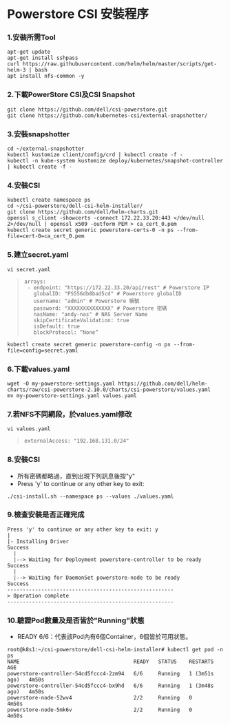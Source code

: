 # Powerstore CSI 安裝程序
### 1.安裝所需Tool
```
apt-get update
apt-get install sshpass
curl https://raw.githubusercontent.com/helm/helm/master/scripts/get-helm-3 | bash
apt install nfs-common -y
```


### 2.下載PowerStore CSI及CSI Snapshot
```
git clone https://github.com/dell/csi-powerstore.git
git clone https://github.com/kubernetes-csi/external-snapshotter/
```


### 3.安裝snapshotter
```
cd ~/external-snapshotter
kubectl kustomize client/config/crd | kubectl create -f -
kubectl -n kube-system kustomize deploy/kubernetes/snapshot-controller | kubectl create -f -
```


### 4.安裝CSI
```
kubectl create namespace ps
cd ~/csi-powerstore/dell-csi-helm-installer/
git clone https://github.com/dell/helm-charts.git
openssl s_client -showcerts -connect 172.22.33.20:443 </dev/null 2>/dev/null | openssl x509 -outform PEM > ca_cert_0.pem
kubectl create secret generic powerstore-certs-0 -n ps --from-file=cert-0=ca_cert_0.pem
```


### 5.建立secret.yaml
```
vi secret.yaml
```
>```
>arrays:
>  - endpoint: "https://172.22.33.20/api/rest" # Powerstore IP
>    globalID: "PS556db8bad5cd" # Powerstore globalID
>    username: "admin" # Powerstore 帳號
>    password: "XXXXXXXXXXXXXX" # Powerstore 密碼
>    nasName: "andy-nas" # NAS Server Name
>    skipCertificateValidation: true 
>    isDefault: true
>    blockProtocol: “None”
>```

```
kubectl create secret generic powerstore-config -n ps --from-file=config=secret.yaml
```


### 6.下載values.yaml
```
wget -O my-powerstore-settings.yaml https://github.com/dell/helm-charts/raw/csi-powerstore-2.10.0/charts/csi-powerstore/values.yaml
mv my-powerstore-settings.yaml values.yaml
```


### 7.若NFS不同網段，於values.yaml修改
```
vi values.yaml
```
>```
> externalAccess: "192.168.131.0/24"
>```


### 8.安裝CSI

* 所有密碼都略過，直到出現下列訊息後按"y"
 * Press 'y' to continue or any other key to exit:
```
./csi-install.sh --namespace ps --values ./values.yaml
```


### 9.檢查安裝是否正確完成
```
Press 'y' to continue or any other key to exit: y
|
|- Installing Driver                                                Success
  |
  |--> Waiting for Deployment powerstore-controller to be ready     Success
  |
  |--> Waiting for DaemonSet powerstore-node to be ready            Success
------------------------------------------------------
> Operation complete
------------------------------------------------------
```


### 10.驗證Pod數量及是否皆於"Running"狀態
* READY 6/6：代表該Pod內有6個Container，6個皆於可用狀態。
```
root@k8s1:~/csi-powerstore/dell-csi-helm-installer# kubectl get pod -n ps
NAME                                     READY   STATUS    RESTARTS        AGE
powerstore-controller-54cd5fccc4-2zm94   6/6     Running   1 (3m51s ago)   4m50s
powerstore-controller-54cd5fccc4-bx9hd   6/6     Running   1 (3m48s ago)   4m50s
powerstore-node-52wv4                    2/2     Running   0               4m50s
powerstore-node-5mk6v                    2/2     Running   0               4m50s
```
